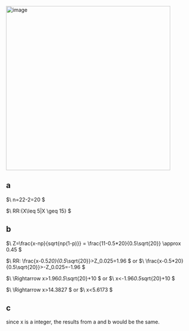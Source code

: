 <img width="450" alt="image" src="https://github.com/user-attachments/assets/3b1027c3-1ce6-4dba-a2f3-3e5cc343c865" />

## a
$\ n=22-2=20 \$

$\ RR:{X\leq 5|X \geq 15} \$

## b
$\ Z=\frac{x-np}{sqrt{np(1-p)}} = \frac{11-0.5*20}{0.5\sqrt{20}} \approx 0.45 \$

$\ RR: \frac{x-0.5*20}{0.5*\sqrt{20}}>Z_0.025=1.96 \$
or
$\ \frac{x-0.5*20}{0.5\sqrt{20}}>-Z_0.025=-1.96 \$

$\ \Rightarrow x>1.96*0.5*\sqrt{20}+10 \$
or
$\ x<-1.96*0.5*sqrt{20}+10 \$

$\ \Rightarrow x>14.3827 \$
or
$\ x<5.6173 \$

## c
since x is a integer, the results from a and b would be the same.
